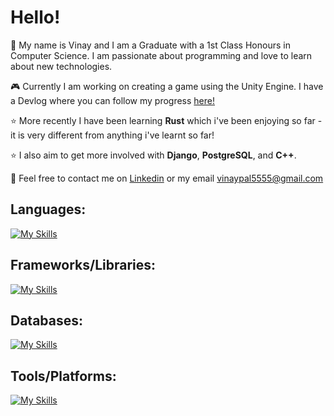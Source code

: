 # Hello!

:wave: My name is Vinay and I am a Graduate with a 1st Class Honours in Computer Science. I am passionate about programming and love to learn about new technologies. 

:video_game: Currently I am working on creating a game using the Unity Engine. I have a Devlog where you can follow my progress [here!](https://infernalarena.wordpress.com/)

:star: More recently I have been learning **Rust** which i've been enjoying so far - it is very different from anything i've learnt so far!

:star: I also aim to get more involved with **Django**, **PostgreSQL**, and **C++**.

:link: Feel free to contact me on [Linkedin](https://www.linkedin.com/in/vinay-kirk-pal/) or my email vinaypal5555@gmail.com

## Languages:
[![My Skills](https://skillicons.dev/icons?i=py,java,rust,r,cs,cpp,js,ts,html,css)](https://skillicons.dev)

## Frameworks/Libraries:
[![My Skills](https://skillicons.dev/icons?i=flask,django,fastapi,spring,nodejs,vue,react,tailwind,bootstrap)](https://skillicons.dev)

## Databases:
[![My Skills](https://skillicons.dev/icons?i=mysql,mongodb,sqlite)](https://skillicons.dev)

## Tools/Platforms:
[![My Skills](https://skillicons.dev/icons?i=docker,azure,git,visualstudio,vscode,powershell)](https://skillicons.dev)

<!--
**VinPal5554/VinPal5554** is a ✨ _special_ ✨ repository because its `README.md` (this file) appears on your GitHub profile.

Here are some ideas to get you started:

- 🔭 I’m currently working on ...
- 🌱 I’m currently learning ...
- 👯 I’m looking to collaborate on ...
- 🤔 I’m looking for help with ...
- 💬 Ask me about ...
- 📫 How to reach me: ...
- 😄 Pronouns: ...
- ⚡ Fun fact: ...
-->
